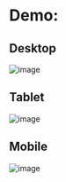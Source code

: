# Demo: 
## Desktop
![image](https://github.com/user-attachments/assets/0e4ff34e-b390-4ded-85d4-931238696d13)
## Tablet
![image](https://github.com/user-attachments/assets/732f5047-b7fc-4889-8aa4-d7560ed6d1a6)
## Mobile
![image](https://github.com/user-attachments/assets/f9f81e8a-ee34-4438-ab63-7242aa961539)
